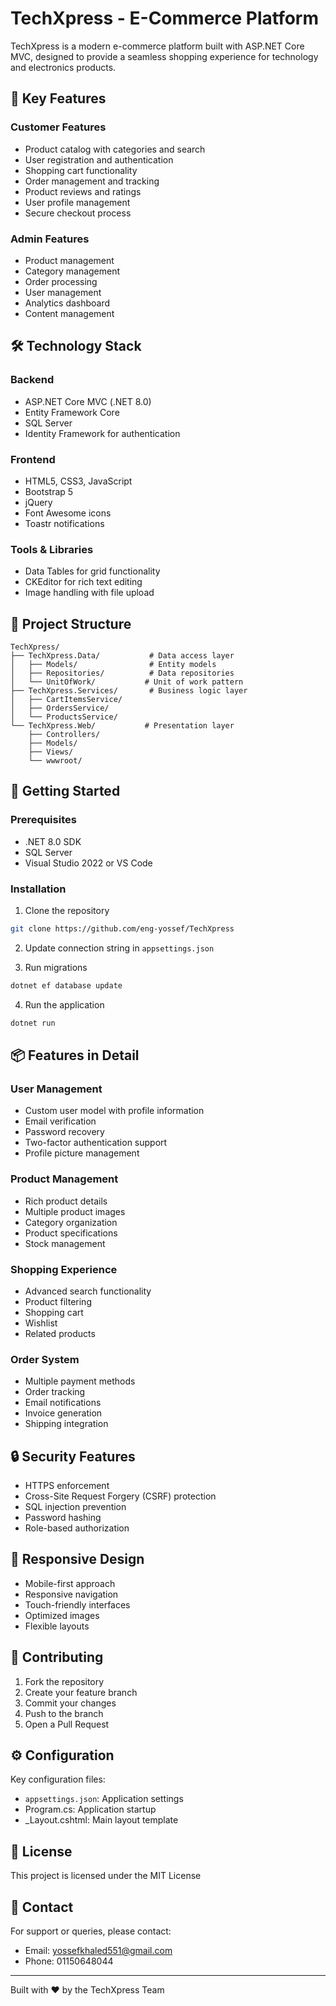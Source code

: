 # TechXpress - E-Commerce Platform

TechXpress is a modern e-commerce platform built with ASP.NET Core MVC, designed to provide a seamless shopping experience for technology and electronics products.

## 🔑 Key Features

### Customer Features
- Product catalog with categories and search
- User registration and authentication
- Shopping cart functionality
- Order management and tracking
- Product reviews and ratings
- User profile management
- Secure checkout process

### Admin Features
- Product management
- Category management 
- Order processing
- User management
- Analytics dashboard
- Content management

## 🛠 Technology Stack

### Backend
- ASP.NET Core MVC (.NET 8.0)
- Entity Framework Core
- SQL Server
- Identity Framework for authentication

### Frontend
- HTML5, CSS3, JavaScript
- Bootstrap 5
- jQuery
- Font Awesome icons
- Toastr notifications

### Tools & Libraries
- Data Tables for grid functionality
- CKEditor for rich text editing
- Image handling with file upload

## 📂 Project Structure

```
TechXpress/
├── TechXpress.Data/           # Data access layer
│   ├── Models/                # Entity models
│   ├── Repositories/          # Data repositories
│   └── UnitOfWork/           # Unit of work pattern
├── TechXpress.Services/       # Business logic layer
│   ├── CartItemsService/
│   ├── OrdersService/
│   └── ProductsService/
└── TechXpress.Web/           # Presentation layer
    ├── Controllers/
    ├── Models/
    ├── Views/
    └── wwwroot/
```

## 🚀 Getting Started

### Prerequisites
- .NET 8.0 SDK
- SQL Server
- Visual Studio 2022 or VS Code

### Installation
1. Clone the repository
```bash
git clone https://github.com/eng-yossef/TechXpress
```

2. Update connection string in `appsettings.json`

3. Run migrations
```bash
dotnet ef database update
```

4. Run the application
```bash
dotnet run
```

## 📦 Features in Detail

### User Management
- Custom user model with profile information
- Email verification
- Password recovery
- Two-factor authentication support
- Profile picture management

### Product Management
- Rich product details
- Multiple product images
- Category organization
- Product specifications
- Stock management

### Shopping Experience
- Advanced search functionality
- Product filtering
- Shopping cart
- Wishlist
- Related products

### Order System
- Multiple payment methods
- Order tracking
- Email notifications
- Invoice generation
- Shipping integration

## 🔒 Security Features

- HTTPS enforcement
- Cross-Site Request Forgery (CSRF) protection
- SQL injection prevention
- Password hashing
- Role-based authorization

## 📱 Responsive Design

- Mobile-first approach
- Responsive navigation
- Touch-friendly interfaces
- Optimized images
- Flexible layouts

## 🤝 Contributing

1. Fork the repository
2. Create your feature branch
3. Commit your changes
4. Push to the branch
5. Open a Pull Request

## ⚙️ Configuration

Key configuration files:
- `appsettings.json`: Application settings
- Program.cs: Application startup
- _Layout.cshtml: Main layout template

## 📄 License

This project is licensed under the MIT License

## 📧 Contact

For support or queries, please contact:
- Email: yossefkhaled551@gmail.com
- Phone: 01150648044

---

Built with ❤️ by the TechXpress Team
